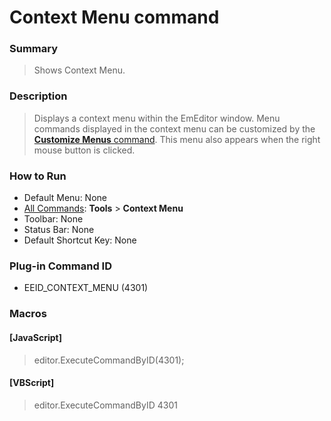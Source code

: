 # Context Menu command

### Summary

> Shows Context Menu.

### Description

> Displays a context menu within the EmEditor window. Menu commands displayed
> in the context menu can be customized by the [**Customize Menus** command](customize_menu). This menu also appears when the right
> mouse button is clicked.

### How to Run

- Default Menu: None
- [All Commands](all_commands): **Tools** >
**Context Menu**
- Toolbar: None
- Status Bar: None
- Default Shortcut Key: None

### Plug-in Command ID

- EEID\_CONTEXT\_MENU (4301)

### Macros

#### \[JavaScript\]

> editor.ExecuteCommandByID(4301);

#### \[VBScript\]

> editor.ExecuteCommandByID 4301

